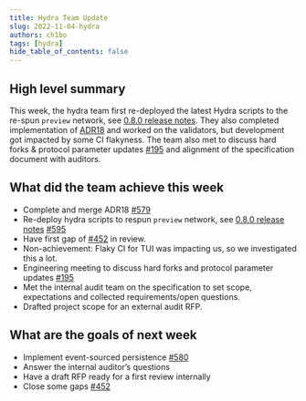 ```yaml
---
title: Hydra Team Update
slug: 2022-11-04-hydra
authors: ch1bo
tags: [hydra]
hide_table_of_contents: false
---
```


## High level summary

This week, the hydra team first re-deployed the latest Hydra scripts to the re-spun `preview` network, see [0.8.0 release notes](https://github.com/input-output-hk/hydra-poc/releases/tag/0.8.0). They also completed implementation of [ADR18](https://hydra.family/head-protocol/adr/18/) and worked on the validators, but development got impacted by some CI flakyness. The team also met to discuss hard forks & protocol parameter updates [#195](https://github.com/input-output-hk/hydra-poc/issues/195#issuecomment-1300503557) and alignment of the specification document with auditors.

## What did the team achieve this week

- Complete and merge ADR18 [#579](https://github.com/input-output-hk/hydra-poc/pull/579)
- Re-deploy hydra scripts to respun `preview` network, see [0.8.0 release notes](https://github.com/input-output-hk/hydra-poc/releases/tag/0.8.0) [#595](https://github.com/input-output-hk/hydra-poc/pull/595)
- Have first gap of [#452](https://github.com/input-output-hk/hydra-poc/pull/452) in review.
- Non-achievement: Flaky CI for TUI was impacting us, so we investigated this a lot.
- Engineering meeting to discuss hard forks and protocol parameter updates [#195](https://github.com/input-output-hk/hydra-poc/issues/195#issuecomment-1300503557)
- Met the internal audit team on the specification to set scope, expectations and collected requirements/open questions.
- Drafted project scope for an external audit RFP.

## What are the goals of next week

- Implement event-sourced persistence [#580](https://github.com/input-output-hk/hydra-poc/issues/580)
- Answer the internal auditor&rsquo;s questions
- Have a draft RFP ready for a first review internally
- Close some gaps [#452](https://github.com/input-output-hk/hydra-poc/pull/452)
